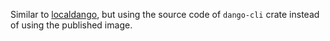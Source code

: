 Similar to [localdango](../localdango/README.md), but using the source code of `dango-cli` crate instead of using the published image.
